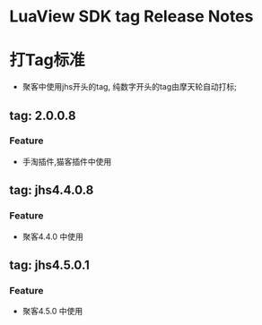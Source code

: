 # LuaView SDK tag Release Notes

# 打Tag标准
* 聚客中使用jhs开头的tag, 纯数字开头的tag由摩天轮自动打标;



## tag: 2.0.0.8
### Feature
* 手淘插件,猫客插件中使用


## tag: jhs4.4.0.8
### Feature
* 聚客4.4.0 中使用


## tag: jhs4.5.0.1
### Feature
* 聚客4.5.0 中使用









